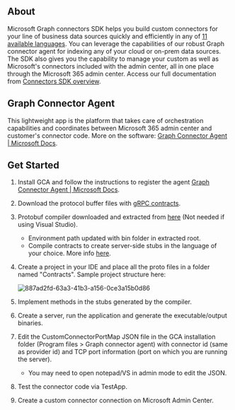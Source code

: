 ## About
Microsoft Graph connectors SDK helps you build custom connectors for your line of business data sources quickly and efficiently in any of [11 available languages](https://grpc.io/docs/languages/ "11 available languages"). You can leverage the capabilities of our robust Graph connector agent for indexing any of your cloud or on-prem data sources. The SDK also gives you the capability to manage your custom as well as Microsoft's connectors included with the admin center, all in one place through the Microsoft 365 admin center. Access our full documentation from [Connectors SDK overview](https://learn.microsoft.com/en-us/graph/custom-connector-sdk-overview).

## Graph Connector Agent
This lightweight app is the platform that takes care of orchestration capabilities and coordinates between Microsoft 365 admin center and customer's connector code. More on the software: [Graph Connector Agent | Microsoft Docs](https://learn.microsoft.com/en-us/MicrosoftSearch/graph-connector-agent "Graph Connector Agent | Microsoft Docs").

## Get Started
1. Install GCA and follow the instructions to register the agent [Graph Connector Agent | Microsoft Docs](https://learn.microsoft.com/en-us/MicrosoftSearch/graph-connector-agent "Graph Connector Agent | Microsoft Docs").
2. Download the protocol buffer files with [gRPC contracts](https://github.com/microsoftgraph/msgraph-connectors-sdk/tree/main/Contracts "gRPC contracts").
3. Protobuf compiler downloaded and extracted from [here](https://github.com/protocolbuffers/protobuf/releases/download/v3.19.4/protoc-3.19.4-win64.zip "here") (Not needed if using Visual Studio).
	- Environment path updated with bin folder in extracted root.
	- Compile contracts to create server-side stubs in the language of your choice. More info [here](https://grpc.io/docs/languages/ "11 available languages").
4. Create a project in your IDE and place all the proto files in a folder named "Contracts". Sample project structure here:

	![887ad2fd-63a3-41b3-a156-0ce3a15b0d86](https://user-images.githubusercontent.com/53271958/154617030-8263796a-a9b9-4417-8d3e-d7a189e8b1e7.png)
5. Implement methods in the stubs generated by the compiler.
6. Create a server, run the application and generate the executable/output binaries.
7. Edit the CustomConnectorPortMap JSON file in the GCA installation folder (Program files > Graph connector agent) with connector id (same as provider id) and TCP port information (port on which you are running the server).
	- You may need to open notepad/VS in admin mode to edit the JSON.
8. Test the connector code via TestApp.
9. Create a custom connector connection on Microsoft Admin Center.



